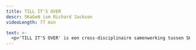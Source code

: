 ```yaml
---
title: TILL IT'S OVER
descr: SKaGeN ism Richard Jackson
videoLength: 77 min

text: >-
  <p>'TILL IT'S OVER' is een cross-disciplinaire samenwerking tussen SKaGeN en de Amerikaanse schilder en beeldend kunstenaar Richard Jackson, rond de thema's burgeroorlog, tederheid en wraak.</p><p> Richard Jackson maakte een installatie op basis van Picasso's bekende oorlogsschilderij Guernica. Acteurs Valentijn Dhaenens en Clara van den Broek creëren een theatrale performance op basis van hetzelfde thema. Hoe gaan twee mensen om met de gevolgen van extreem geweld, en wat is de blijvende impact wanneer de tijd zijn werk heeft gedaan? Kan geweld ons dichter bij elkaar brengen? Dringen we dieper in elkaar door en raken we verbonden ondanks of zelfs door het geweld dat we elkaar aandoen? Creëert geweld intimiteit?</p><p>De installaties van action-painter Richard Jackson drukken vaak een gevolg uit: wat blijft zichtbaar achter na een krachtige fysieke actie? Dhaenens en van den Broek laten zich als performers aantasten door het werk van Jackson en verhouden zich tot de context die hij creëert. </p><p>'TILL IT'S OVER is een samenwerking tussen SKaGeN, Richard Jackson, S.M.A.K. Gent, C-Mine Genk, de Koninklijke Academie voor Schone Kunsten Antwerpen en DE Studio / Villanella.</p><p>Concept en spel: Valentijn Dhaenens en Clara van den Broek </p><p>Beeldend werk: &nbsp;Richard Jackson</p><p>Bewegingsregie: Charlotte Vanden Eynde</p><p>Kostuumontwerp: &nbsp; Barbara De Laere</p><p>Geluid en technische leiding: Jeroen Wuyts</p><p>Productieleiding: &nbsp;Karen Van Peel</p><p>Zakelijke leiding: &nbsp;Korneel Hamers</p><p>Productie: &nbsp; SKaGeN ism Villanella/DEStudio</p><p>Coproductie: S.M.A.K., C-TAKT, KASKA</p><p>Met de steun van de Vlaamse Gemeenschap</p><p>Met dank aan Latze Dieye, Matar Diouf, Patrick Da Silva Rosa, Louise Goegebeur, Joris Goorden, crew Villanella</p><p>‍</p><p><em>Opname video door</em><a href="http://www.beeldstorm.be" target="_blank"><em> Beeldstorm</em></a><em> o.l.v. Jan Bosteels </em>&nbsp;</p><p>‍</p>
---
```

